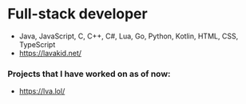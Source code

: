 # Full-stack developer
- Java, JavaScript, C, C++, C#, Lua, Go, Python, Kotlin, HTML, CSS, TypeScript
- https://lavakid.net/
### Projects that I have worked on as of now:
* https://lva.lol/
